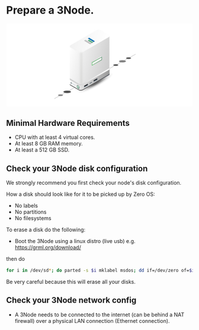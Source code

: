 
# Prepare a 3Node.

![](img/threenode_wide.jpg)

## Minimal Hardware Requirements

- CPU with at least 4 virtual cores.
- At least 8 GB RAM memory.
- At least a 512 GB SSD.

## Check your 3Node disk configuration

We strongly recommend you first check your node's disk configuration.

How a disk should look like for it to be picked up by Zero OS:

- No labels
- No partitions
- No filesystems

To erase a disk do the following:

- Boot the 3Node using a linux distro (live usb) e.g. https://grml.org/download/

then do

```bash
for i in /dev/sd*; do parted -s $i mklabel msdos; dd if=/dev/zero of=$i bs=1M ; done
```

Be very careful because this will erase all your disks.

## Check your 3Node network config

- A 3Node needs to be connected to the internet (can be behind a NAT firewall) over a physical LAN connection (Ethernet connection).

